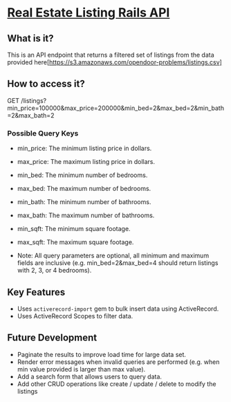 # [Real Estate Listing Rails API][link]

[link]: https://real-estate-listing-api.herokuapp.com/

## What is it?
This is an API endpoint that returns a filtered set of listings from the data provided here[https://s3.amazonaws.com/opendoor-problems/listings.csv]

## How to access it?
GET /listings?min_price=100000&max_price=200000&min_bed=2&max_bed=2&min_bath=2&max_bath=2

### Possible Query Keys
- min_price: The minimum listing price in dollars.
- max_price: The maximum listing price in dollars.
- min_bed: The minimum number of bedrooms.
- max_bed: The maximum number of bedrooms.
- min_bath: The minimum number of bathrooms.
- max_bath: The maximum number of bathrooms.
- min_sqft: The minimum square footage.
- max_sqft: The maximum square footage.

- Note: All query parameters are optional, all minimum and maximum fields are inclusive (e.g. min_bed=2&max_bed=4 should return listings with 2, 3, or 4 bedrooms).

## Key Features
- Uses `activerecord-import` gem to bulk insert data using ActiveRecord.
- Uses ActiveRecord Scopes to filter data.

## Future Development
- Paginate the results to improve load time for large data set.
- Render error messages when invalid queries are performed (e.g. when min value provided is larger than max value).
- Add a search form that allows users to query data.
- Add other CRUD operations like create / update / delete to modify the listings
